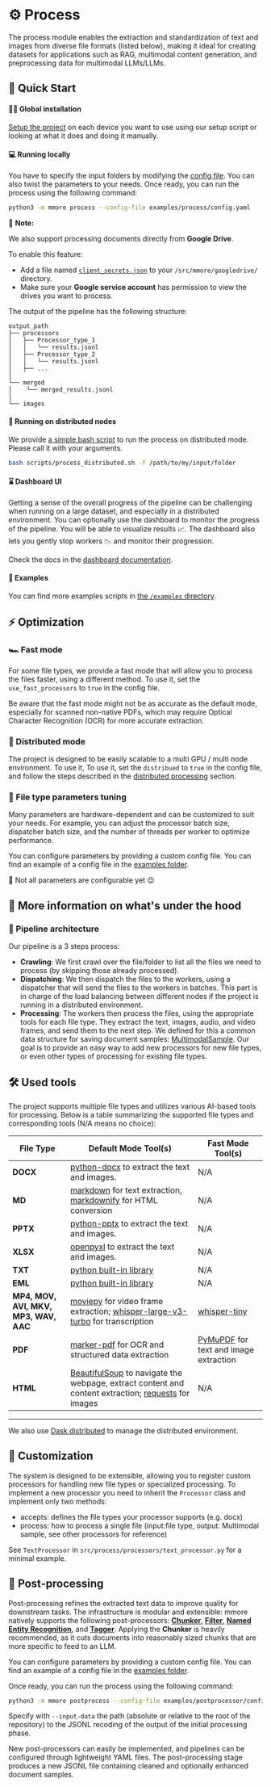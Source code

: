 # :gear: Process

The process module enables the extraction and standardization of text and images from diverse file formats (listed below), making it ideal for creating datasets for applications such as RAG, multimodal content generation, and preprocessing data for multimodal LLMs/LLMs.

## :hammer: Quick Start
#### :technologist: Global installation
[Setup the project](./installation.md) on each device you want to use using our setup script or looking at what it does and doing it manually.

#### :computer: Running locally
You have to specify the input folders by modifying the [config file](/examples/process/config.yaml). You can also twist the parameters to your needs. Once ready, you can run the process using the following command:

```bash
python3 -m mmore process --config-file examples/process/config.yaml
```

📌 **Note:**

 We also support processing documents directly from **Google Drive**.

 To enable this feature:

 - Add a file named [`client_secrets.json`](src/mmore/googledrive/client_secrets.json) to your `/src/mmore/googledrive/` directory.
 - Make sure your **Google service account** has permission to view the drives you want to process.

The output of the pipeline has the following structure:
```
output_path
├── processors
│   ├── Processor_type_1
│   │   └── results.jsonl
│   ├── Processor_type_2
│   │   └── results.jsonl
│   ├── ...
│   
└── merged
│    └── merged_results.jsonl
|
└── images
```
#### :rocket: Running on distributed nodes

We provide [a simple bash script](/scripts/process_distributed.sh) to run the process on distributed mode. Please call it with your arguments.
```bash
bash scripts/process_distributed.sh -f /path/to/my/input/folder 
```

#### :hourglass: Dashboard UI
Getting a sense of the overall progress of the pipeline can be challenging when running on a large dataset, and especially in a distributed environment. You can optionally use the dashboard to monitor the progress of the pipeline.
You will be able to visualize results :chart_with_upwards_trend:. The dashboard also lets you gently stop workers :chart_with_downwards_trend: and monitor their progression.

Check the docs in the [dashboard documentation](./dashboard.md).

#### :scroll: Examples
You can find more examples scripts in [the `/examples` directory](/examples).

## :zap: Optimization
### :racing_car: Fast mode

For some file types, we provide a fast mode that will allow you to process the files faster, using a different method. To use it, set the `use_fast_processors` to `true` in the config file.

Be aware that the fast mode might not be as accurate as the default mode, especially for scanned non-native PDFs, which may require Optical Character Recognition (OCR) for more accurate extraction.

### :rocket: Distributed mode

The project is designed to be easily scalable to a multi GPU / multi node environment. To use it, To use it, set the `distribued` to `true` in the config file, and follow the steps described in the [distributed processing](./distributed_processing.md) section.

### :wrench: File type parameters tuning

Many parameters are hardware-dependent and can be customized to suit your needs. For example, you can adjust the processor batch size, dispatcher batch size, and the number of threads per worker to optimize performance.

You can configure parameters by providing a custom config file. You can find an example of a config file in the [examples folder](/examples/process/config.yaml).

:rotating_light: Not all parameters are configurable yet :wink:

## :scroll: More information on what's under the hood

### :construction: Pipeline architecture

Our pipeline is a 3 steps process:
- **Crawling**: We first crawl over the file/folder to list all the files we need to process (by skipping those already processed).
- **Dispatching**: We then dispatch the files to the workers, using a dispatcher that will send the files to the workers in batches. This part is in charge of the load balancing between different nodes if the project is running in a distributed environment.
- **Processing**: The workers then process the files, using the appropriate tools for each file type. They extract the text, images, audio, and video frames, and send them to the next step. We defined for this a common data structure for saving document samples: [MultimodalSample](https://github.com/swiss-ai/mmore/blob/master/src/mmore/type.py#L38). Our goal is to provide an easy way to add new processors for new file types, or even other types of processing for existing file types.

## 🛠️ Used tools

The project supports multiple file types and utilizes various AI-based tools for processing. Below is a table summarizing the supported file types and corresponding tools (N/A means no choice):

| **File Type**                         | **Default Mode Tool(s)**                                                                                                          | **Fast Mode Tool(s)**                                                                                                         |
|---------------------------------------|----------------------------------------------------------------------------------------------------------------------------------|-----------------------------------------------------------------------------------------------------------------------------|
| **DOCX**                              | [python-docx](https://python-docx.readthedocs.io/en/latest/) to extract the text and images.                                      | N/A                                                                                                                         |
| **MD**                                | [markdown](https://python-markdown.github.io/) for text extraction, [markdownify](https://pypi.org/project/markdownify/) for HTML conversion | N/A                                                                                                                         |
| **PPTX**                              | [python-pptx](https://python-pptx.readthedocs.io/en/latest/) to extract the text and images.                                      | N/A                                                                                                                         |
| **XLSX**                              | [openpyxl](https://openpyxl.readthedocs.io/en/stable/) to extract the text and images.                                           | N/A                                                                                                                         |
| **TXT**                               | [python built-in library](https://docs.python.org/3/library/functions.html#open)                                                 | N/A                                                                                                                         |
| **EML**                               | [python built-in library](https://docs.python.org/3/library/email.html) | N/A                                                                                                                         |
| **MP4, MOV, AVI, MKV, MP3, WAV, AAC** | [moviepy](https://pypi.org/project/moviepy/) for video frame extraction; [whisper-large-v3-turbo](https://huggingface.co/openai/whisper-large-v3-turbo) for transcription | [whisper-tiny](https://huggingface.co/openai/whisper-tiny)                                                                  |
| **PDF**                               | [marker-pdf](https://github.com/VikParuchuri/marker) for OCR and structured data extraction                                      | [PyMuPDF](https://github.com/pymupdf/PyMuPDF) for text and image extraction                                                 |
| **HTML**                         | [BeautifulSoup](https://www.crummy.com/software/BeautifulSoup/bs4/doc/) to navigate the webpage, extract content and content extraction; [requests](https://docs.python-requests.org/en/master/) for images | N/A
---
We also use [Dask distributed](https://distributed.dask.org/en/latest/) to manage the distributed environment.

## :wrench: Customization
The system is designed to be extensible, allowing you to register custom processors for handling new file types or specialized processing. To implement a new processor you need to inherit the `Processor` class and implement only two methods:
- accepts: defines the file types your processor supports (e.g. docx)
- process: how to process a single file (input:file type, output: Multimodal sample, see other processors for reference)

See `TextProcessor` in `src/process/processors/text_processor.py` for a minimal example.

## :broom: Post-processing

Post-processing refines the extracted text data to improve quality for downstream tasks. The infrastructure is modular and extensible: mmore natively supports the following post-processors: [**Chunker**](/src/mmore/process/post_processor/chunker), [**Filter**](/src/mmore/process/post_processor/filter), [**Named Entity Recognition**](/src/mmore/process/post_processor/ner), and [**Tagger**](/src/mmore/process/post_processor/tagger). Applying the **Chunker** is heavily recommended, as it cuts documents into reasonably sized chunks that are more specific to feed to an LLM.

You can configure parameters by providing a custom config file. You can find an example of a config file in the [examples folder](/examples/postprocessor/config.yaml).

Once ready, you can run the process using the following command:
```bash
python3 -m mmore postprocess --config-file examples/postprocessor/config.yaml --input-data examples/process/outputs/merged/merged_results.jsonl
```

Specify with `--input-data` the path (absolute or relative to the root of the repository) to the JSONL recoding of the output of the initial processing phase.

New post-processors can easily be implemented, and pipelines can be configured through lightweight YAML files. The post-processing stage produces a new JSONL file containing cleaned and optionally enhanced document samples.
